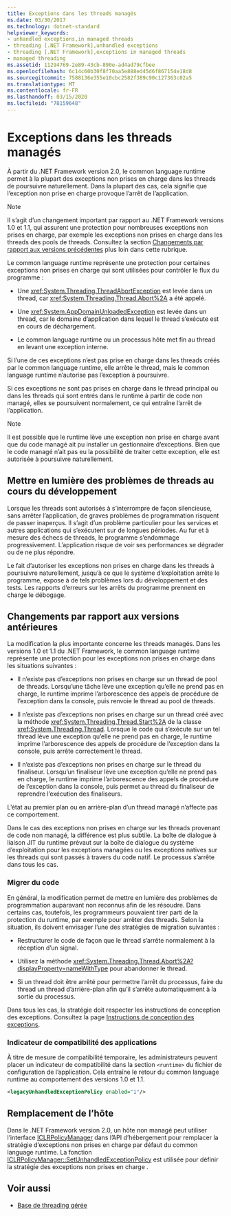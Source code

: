 ```yaml
---
title: Exceptions dans les threads managés
ms.date: 03/30/2017
ms.technology: dotnet-standard
helpviewer_keywords:
- unhandled exceptions,in managed threads
- threading [.NET Framework],unhandled exceptions
- threading [.NET Framework],exceptions in managed threads
- managed threading
ms.assetid: 11294769-2e89-43cb-890e-ad4ad79cfbee
ms.openlocfilehash: 6c14c60b30f8f70aa5e888ed45d6f867154e18d8
ms.sourcegitcommit: 7588136e355e10cbc2582f389c90c127363c02a5
ms.translationtype: MT
ms.contentlocale: fr-FR
ms.lasthandoff: 03/15/2020
ms.locfileid: "78159648"
---
```

# <a name="exceptions-in-managed-threads"></a>Exceptions dans les threads managés
À partir du .NET Framework version 2.0, le common language runtime permet à la plupart des exceptions non prises en charge dans les threads de poursuivre naturellement. Dans la plupart des cas, cela signifie que l’exception non prise en charge provoque l’arrêt de l’application.  
  
> [!NOTE]
> Il s’agit d’un changement important par rapport au .NET Framework versions 1.0 et 1.1, qui assurent une protection pour nombreuses exceptions non prises en charge, par exemple les exceptions non prises en charge dans les threads des pools de threads. Consultez la section [Changements par rapport aux versions précédentes](#ChangeFromPreviousVersions) plus loin dans cette rubrique.  
  
 Le common language runtime représente une protection pour certaines exceptions non prises en charge qui sont utilisées pour contrôler le flux du programme :  
  
- Une <xref:System.Threading.ThreadAbortException> est levée dans un thread, car <xref:System.Threading.Thread.Abort%2A> a été appelé.  
  
- Une <xref:System.AppDomainUnloadedException> est levée dans un thread, car le domaine d’application dans lequel le thread s’exécute est en cours de déchargement.  
  
- Le common language runtime ou un processus hôte met fin au thread en levant une exception interne.  
  
 Si l’une de ces exceptions n’est pas prise en charge dans les threads créés par le common language runtime, elle arrête le thread, mais le common language runtime n’autorise pas l’exception à poursuivre.  
  
 Si ces exceptions ne sont pas prises en charge dans le thread principal ou dans les threads qui sont entrés dans le runtime à partir de code non managé, elles se poursuivent normalement, ce qui entraîne l’arrêt de l’application.  
  
> [!NOTE]
> Il est possible que le runtime lève une exception non prise en charge avant que du code managé ait pu installer un gestionnaire d’exceptions. Bien que le code managé n’ait pas eu la possibilité de traiter cette exception, elle est autorisée à poursuivre naturellement.  
  
## <a name="exposing-threading-problems-during-development"></a>Mettre en lumière des problèmes de threads au cours du développement  
 Lorsque les threads sont autorisés à s’interrompre de façon silencieuse, sans arrêter l’application, de graves problèmes de programmation risquent de passer inaperçus. Il s’agit d’un problème particulier pour les services et autres applications qui s’exécutent sur de longues périodes. Au fur et à mesure des échecs de threads, le programme s’endommage progressivement. L’application risque de voir ses performances se dégrader ou de ne plus répondre.  
  
 Le fait d’autoriser les exceptions non prises en charge dans les threads à poursuivre naturellement, jusqu’à ce que le système d’exploitation arrête le programme, expose à de tels problèmes lors du développement et des tests. Les rapports d’erreurs sur les arrêts du programme prennent en charge le débogage.  
  
<a name="ChangeFromPreviousVersions"></a>
## <a name="change-from-previous-versions"></a>Changements par rapport aux versions antérieures  
 La modification la plus importante concerne les threads managés. Dans les versions 1.0 et 1.1 du .NET Framework, le common language runtime représente une protection pour les exceptions non prises en charge dans les situations suivantes :  
  
- Il n’existe pas d’exceptions non prises en charge sur un thread de pool de threads. Lorsqu’une tâche lève une exception qu’elle ne prend pas en charge, le runtime imprime l’arborescence des appels de procédure de l’exception dans la console, puis renvoie le thread au pool de threads.  
  
- Il n’existe pas d’exceptions non prises en charge sur un thread créé avec la méthode <xref:System.Threading.Thread.Start%2A> de la classe <xref:System.Threading.Thread>. Lorsque le code qui s’exécute sur un tel thread lève une exception qu’elle ne prend pas en charge, le runtime imprime l’arborescence des appels de procédure de l’exception dans la console, puis arrête correctement le thread.  
  
- Il n’existe pas d’exceptions non prises en charge sur le thread du finaliseur. Lorsqu’un finaliseur lève une exception qu’elle ne prend pas en charge, le runtime imprime l’arborescence des appels de procédure de l’exception dans la console, puis permet au thread du finaliseur de reprendre l’exécution des finaliseurs.  
  
 L’état au premier plan ou en arrière-plan d’un thread managé n’affecte pas ce comportement.  
  
 Dans le cas des exceptions non prises en charge sur les threads provenant de code non managé, la différence est plus subtile. La boîte de dialogue à liaison JIT du runtime prévaut sur la boîte de dialogue du système d’exploitation pour les exceptions managées ou les exceptions natives sur les threads qui sont passés à travers du code natif. Le processus s’arrête dans tous les cas.  
  
### <a name="migrating-code"></a>Migrer du code  
 En général, la modification permet de mettre en lumière des problèmes de programmation auparavant non reconnus afin de les résoudre. Dans certains cas, toutefois, les programmeurs pouvaient tirer parti de la protection du runtime, par exemple pour arrêter des threads. Selon la situation, ils doivent envisager l’une des stratégies de migration suivantes :  
  
- Restructurer le code de façon que le thread s’arrête normalement à la réception d’un signal.  
  
- Utilisez la méthode <xref:System.Threading.Thread.Abort%2A?displayProperty=nameWithType> pour abandonner le thread.  
  
- Si un thread doit être arrêté pour permettre l’arrêt du processus, faire du thread un thread d’arrière-plan afin qu’il s’arrête automatiquement à la sortie du processus.  
  
 Dans tous les cas, la stratégie doit respecter les instructions de conception des exceptions. Consultez la page [Instructions de conception des exceptions](../../../docs/standard/design-guidelines/exceptions.md).  
  
### <a name="application-compatibility-flag"></a>Indicateur de compatibilité des applications  
 À titre de mesure de compatibilité temporaire, les administrateurs peuvent placer un indicateur de compatibilité dans la section `<runtime>` du fichier de configuration de l’application. Cela entraîne le retour du common language runtime au comportement des versions 1.0 et 1.1.  
  
```xml  
<legacyUnhandledExceptionPolicy enabled="1"/>  
```  
  
## <a name="host-override"></a>Remplacement de l’hôte  
 Dans le .NET Framework version 2.0, un hôte non managé peut utiliser l’interface [ICLRPolicyManager](../../../docs/framework/unmanaged-api/hosting/iclrpolicymanager-interface.md) dans l’API d’hébergement pour remplacer la stratégie d’exceptions non prises en charge par défaut du common language runtime. La fonction [ICLRPolicyManager::SetUnhandledExceptionPolicy](../../../docs/framework/unmanaged-api/hosting/iclrpolicymanager-setunhandledexceptionpolicy-method.md) est utilisée pour définir la stratégie des exceptions non prises en charge .  
  
## <a name="see-also"></a>Voir aussi

- [Base de threading gérée](../../../docs/standard/threading/managed-threading-basics.md)
